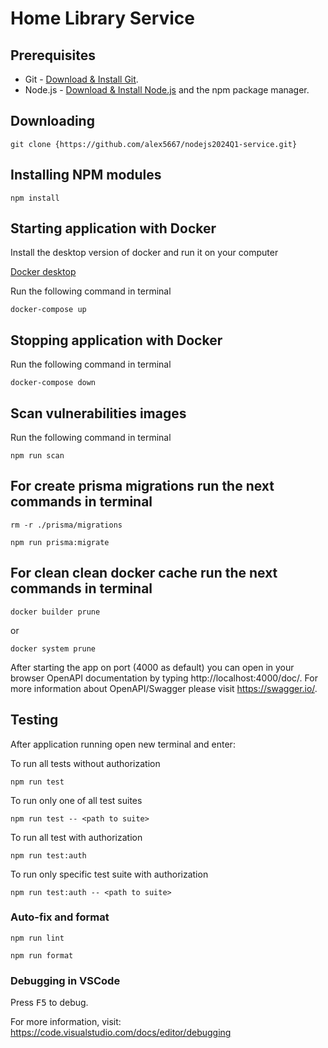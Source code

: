 # Home Library Service

## Prerequisites



- Git - [Download & Install Git](https://git-scm.com/downloads).
- Node.js - [Download & Install Node.js](https://nodejs.org/en/download/) and the npm package manager.

## Downloading

```
git clone {https://github.com/alex5667/nodejs2024Q1-service.git}
```

## Installing NPM modules

```
npm install
```

## Starting application with Docker

Install the desktop version of docker and run it on your computer

[Docker desktop](https://docs.docker.com/engine/install/)

Run the following command in terminal

```
docker-compose up
```

## Stopping application with Docker

Run the following command in terminal

```
docker-compose down
```

## Scan vulnerabilities images

Run the following command in terminal

```
npm run scan
```
## For create prisma migrations run the next commands in terminal

```
rm -r ./prisma/migrations
```

```
npm run prisma:migrate
```

## For clean clean docker cache run the next commands in terminal

```
docker builder prune  
```
  or

```
docker system prune

```

After starting the app on port (4000 as default) you can open
in your browser OpenAPI documentation by typing http://localhost:4000/doc/.
For more information about OpenAPI/Swagger please visit https://swagger.io/.

## Testing

After application running open new terminal and enter:

To run all tests without authorization

```
npm run test
```

To run only one of all test suites

```
npm run test -- <path to suite>
```

To run all test with authorization

```
npm run test:auth
```

To run only specific test suite with authorization

```
npm run test:auth -- <path to suite>
```

### Auto-fix and format

```
npm run lint
```

```
npm run format
```

### Debugging in VSCode

Press <kbd>F5</kbd> to debug.

For more information, visit: https://code.visualstudio.com/docs/editor/debugging